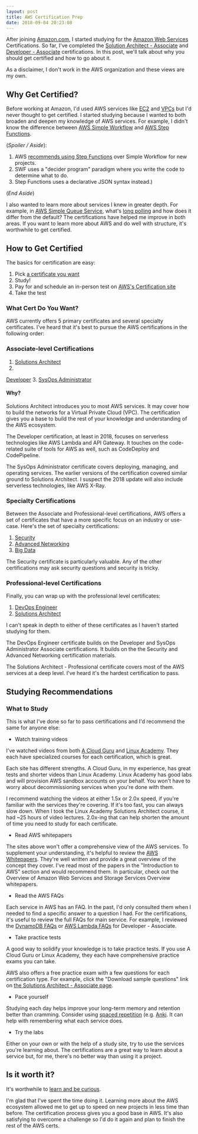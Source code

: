 ```yaml
---
layout: post
title: AWS Certification Prep
date: 2018-09-04 20:23:08
---
```


After joining [Amazon.com](http://amazon.com/), I started studying for the
[Amazon Web Services](https://aws.amazon.com/) Certifications. So far, I've completed the [Solution Architect - Associate](https://aws.amazon.com/certification/certified-solutions-architect-associate/)
and
[Developer - Associate](https://aws.amazon.com/certification/certified-developer-associate/)
certifications. In this post, we'll talk about why you should get certified and how to go about it.

As a disclaimer, I don't work in the AWS organization and these views are my own.

## Why Get Certified?

Before working at Amazon, I'd used AWS services like [EC2](https://aws.amazon.com/ec2/) and
[VPCs](https://aws.amazon.com/vpc/) but I'd never
thought to get certified. I started studying because I wanted to both broaden
and deepen my knowledge of AWS services. For example, I didn't know the
difference between [AWS Simple
Workflow](https://aws.amazon.com/swf/) and [AWS Step
Functions](https://aws.amazon.com/step-functions/).

(_Spoiler / Aside_):

1. AWS [recommends using Step
   Functions](https://aws.amazon.com/step-functions/faqs/) over Simple Workflow for new projects.
2. SWF uses a "decider program" paradigm where you write the code to determine what to do.
3. Step Functions uses a declarative JSON syntax instead.)

(_End Aside_)

I also wanted to learn more about services I knew in greater depth.
For example, in [AWS Simple Queue
Service](https://aws.amazon.com/sqs/), what's [long
polling](https://docs.aws.amazon.com/AWSSimpleQueueService/latest/SQSDeveloperGuide/sqs-long-polling.html)
and how does it differ from the default?
The certifications have helped me improve in both areas. If
you want to learn more about AWS and do well with structure, it's worthwhile to get
certified.

## How to Get Certified

The basics for certification are easy:

1. Pick [a certificate you want](https://aws.amazon.com/certification/#roadmap)
2. Study!
3. Pay for and schedule an in-person test on [AWS's Certification
   site](https://www.aws.training/certification?src=certification)
4. Take the test

### What Cert Do You Want?

AWS currently offers 5 primary certificates and several specialty
certificates. I've heard that it's best to pursue the AWS certifications in the
following order:

### Associate-level Certifications

1. [Solutions Architect](https://aws.amazon.com/certification/certified-developer-associate/)
2.
[Developer](https://aws.amazon.com/certification/certified-developer-associate/)
3. [SysOps
   Administrator](https://aws.amazon.com/certification/certified-sysops-admin-associate/)

#### Why?

Solutions Architect introduces you to most AWS services. It may
cover how to build the networks for a Virtual Private Cloud (VPC).
The certification gives you a base to build the rest of your knowledge and
understanding of the AWS ecosystem.

The Developer certification, at least in 2018, focuses
on serverless technologies like AWS Lambda and API Gateway. It touches on the
code-related suite of tools for AWS as well, such as CodeDeploy and
CodePipeline.

The SysOps Administrator certificate covers deploying, managing, and operating
services.  The earlier versions of the certification covered similar ground to
Solutions Architect. I suspect the 2018 update will also include serverless
technologies, like AWS X-Ray.

### Specialty Certifications

Between the Associate and Professional-level certifications, AWS offers a set of
certificates that have a more specific focus on an industry or use-case. Here's
the set of specialty certifications:

1.  [Security](https://aws.amazon.com/certification/certified-security-specialty/)
2. [Advanced Networking](https://aws.amazon.com/certification/certified-advanced-networking-specialty/)
3. [Big Data](https://aws.amazon.com/certification/certified-big-data-specialty/)

The Security certificate is particularly valuable. Any of the other
certifications may ask security questions and security is tricky.

### Professional-level Certifications

Finally, you can wrap up with the professional level certificates:

1. [DevOps
   Engineer](https://aws.amazon.com/certification/certified-devops-engineer-professional/)
2. [Solutions
   Architect](https://aws.amazon.com/certification/certified-solutions-architect-professional/)

I can't speak in depth to either of these certificates as I haven't started
studying for them.

The DevOps Engineer certificate builds on the Developer and
SysOps Administrator Associate certifications. It builds on the
the Security and Advanced Networking certification
materials.

The Solutions Architect - Professional certificate covers most of the AWS
services at a deep level.
I've heard it's the hardest certification to pass.

## Studying Recommendations

### What to Study

This is what I've done so far to pass certifications and I'd recommend the same
for anyone else:

* Watch training videos

I've watched videos from both [A Cloud Guru](https://acloud.guru/) and [Linux
Academy](https://linuxacademy.com/). They each have specialized courses for each
certification, which is great.

Each site has different strengths. A Cloud Guru, in my experience, has great
tests and shorter videos than Linux Academy. Linux Academy has good labs and
will provision AWS sandbox accounts on your behalf. You won't have to worry
about decommissioning services when you're done with them.

I recommend watching the videos at either 1.5x or 2.0x
speed, if you're familiar with the services they're covering. If it's too fast,
you can always slow down. When I took the Linux Academy Solutions
Architect course, it had ~25 hours of video lectures. 2.0x-ing
that can help shorten the amount of time you need to study for each certificate.

* Read AWS whitepapers

The sites above won't offer a comprehensive view of the AWS services. To
supplement your understanding, it's helpful to review the [AWS
Whitepapers](https://aws.amazon.com/whitepapers/). They're well written and
provide a great overview of the concept they cover. I've read most of the papers
in the "Introduction to AWS" section and would recommend them. In particular,
check out the Overview of Amazon Web Services and Storage Services Overview
whitepapers.

* Read the AWS FAQs

Each service in AWS has an FAQ. In the past, I'd only consulted them
when I needed to find a specific answer to a question I had. For the
certifications, it's useful to review the full FAQs for main service. For example, I reviewed
the [DynamoDB FAQs](https://aws.amazon.com/dynamodb/faqs/) or [AWS Lambda
FAQs](https://aws.amazon.com/lambda/faqs/) for Developer - Associate.

* Take practice tests

A good way to solidify your knowledge is to take practice tests. If you use
A Cloud Guru or Linux Academy, they each have comprehensive practice exams you
can take.

AWS also offers a free practice exam with a few questions for each
certification type. For example, click the "Download sample questions" link on
[the Solutions Architect - Associate
page](https://aws.amazon.com/certification/certified-solutions-architect-associate/).

* Pace yourself

Studying each day helps improve your long-term memory and retention
better than cramming. Consider using [spaced repetition](https://www.gwern.net/Spaced-repetition)
(e.g. [Anki](https://apps.ankiweb.net/). It can help with remembering what each
service does.

* Try the labs

Either on your own or with the help of a study site, try to use the services
you're learning about. The certifications are a great way to learn about
a service but, for me, there's no better way than using it a project.

## Is it worth it?

It's worthwhile to [learn and be curious](https://www.amazon.jobs/principles).

I'm glad that I've spent the time doing it. Learning more about the AWS
ecosystem allowed me to get up to speed on new projects in less time than
before. The certification process gives you a good base in AWS. It's
also satisfying to overcome a challenge so I'd do it again and plan to finish
the rest of the AWS certs.
